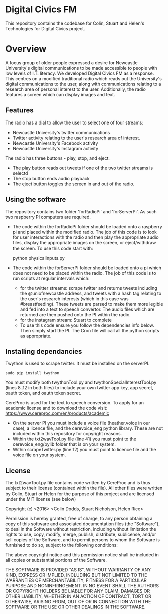 # Digital Civics FM

This repository contains the codebase for Colin, Stuart and Helen's Technologies for Digital Civics project.

# Overview

A focus group of older people expressed a desire for Newcastle University's digital communications to be made accessible to people with low levels of I.T. literacy. We developed Digital Civics FM as a response. This centres on a modified traditional radio which reads out the University's digital communications to the user, along with communications relating to a research area of personal interest to the user. Additionally, the radio features a screen which can display images and text. 

## Features

The radio has a dial to allow the user to select one of four streams:

* Newcastle University's twitter communications
* Twitter activity relating to the user's research area of interest.
* Newcastle University's Facebook activity
* Newcastle University's Instagram activity

The radio has three buttons - play, stop, and eject.
+ The play button reads out tweets if one of the two twitter streams is selectd
+ The stop button ends audio playback
+ The eject button toggles the screen in and out of the radio. 

## Using the software

The repository contains two folder 'forRadioPi' and 'forServerPi'. As such two raspberry PI computers are required.

+ The code within the forRadioPi folder should be loaded onto a raspberry pi and placed within the modified radio. The job of this code is to look for user interactions with the radio and then play the appropriate audio files, display the appropriate images on the screen, or eject/withdraw the screen. To use this code start with:


    python physicalInputs.py
    
+ The code within the forServerPi folder should be loaded onto a pi which does not need to be placed within the radio. The job of this code is to run scripts at regular intervals which:
    - for the twitter streams: scrape twitter and returns tweets including the @uniofnewcastle address, and tweets with a hash tag relating to the user's research interests (which in this case was #breastfeeding). These tweets are parsed to make them more legible and fed into a text to speech convertor. The audio files which are returned are then pushed onto the PI within the radio.
    - for the instagram stream: Stuart to complete
    - To use this code ensure you follow the dependencies info below. Then simply start the PI. The Cron file will call all the python scripts as appropriate. 

## Installing dependancies

Twython is used to scrape twitter. It must be installed on the serverPI. 
    
    sudo pip install twython
  
You must modify both twythonTool.py and twythonSpecialInterestTool.py (lines 8..12 in both files) to include your own twitter app key, app secret, oauth token, and oauth token secret. 

CereProc is used for the text to speech conversion. To apply for an academic license and to download the code visit: https://www.cereproc.com/en/products/academic 
+ On the server PI you must include a voice file (heather.voice in our case), a licence file, and the cerevoice_eng python library. These are not included within this repository for copyright reasons. 
+ Within the txt2wavTool.py file (line 41) you must point to the cerevoice_eng/pylib folder that is on your system. 
+ Within scrapeTwitter.py (line 12) you must point to licence file and the voice file on your system.



## License
The txt2wavTool.py file contains code written by CereProc and is thus subject to their license (contained within the file). All other files were written by Colin, Stuart or Helen for the purpose of this project and are licensed under the MIT license (see below)

Copyright (c) <2016> <Colin Dodds, Stuart Nicholson, Helen Rice>

Permission is hereby granted, free of charge, to any person obtaining a copy of this software and associated documentation files (the "Software"), to deal in the Software without restriction, including without limitation the rights to use, copy, modify, merge, publish, distribute, sublicense, and/or sell copies of the Software, and to permit persons to whom the Software is furnished to do so, subject to the following conditions:

The above copyright notice and this permission notice shall be included in all copies or substantial portions of the Software.

THE SOFTWARE IS PROVIDED "AS IS", WITHOUT WARRANTY OF ANY KIND, EXPRESS OR IMPLIED, INCLUDING BUT NOT LIMITED TO THE WARRANTIES OF MERCHANTABILITY, FITNESS FOR A PARTICULAR PURPOSE AND NONINFRINGEMENT. IN NO EVENT SHALL THE AUTHORS OR COPYRIGHT HOLDERS BE LIABLE FOR ANY CLAIM, DAMAGES OR OTHER LIABILITY, WHETHER IN AN ACTION OF CONTRACT, TORT OR OTHERWISE, ARISING FROM, OUT OF OR IN CONNECTION WITH THE SOFTWARE OR THE USE OR OTHER DEALINGS IN THE SOFTWARE.
